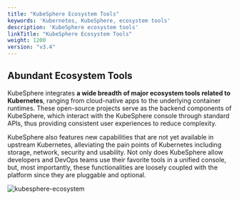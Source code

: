 ```yaml
---
title: "KubeSphere Ecosystem Tools"
keywords: 'Kubernetes, KubeSphere, ecosystem tools'
description: 'KubeSphere ecosystem tools'
linkTitle: "KubeSphere Ecosystem Tools"
weight: 1200
version: "v3.4"
---
```


## Abundant Ecosystem Tools

KubeSphere integrates **a wide breadth of major ecosystem tools related to Kubernetes**, ranging from cloud-native apps to the underlying container runtimes. These open-source projects serve as the backend components of KubeSphere, which interact with the KubeSphere console through standard APIs, thus providing consistent user experiences to reduce complexity.

KubeSphere also features new capabilities that are not yet available in upstream Kubernetes, alleviating the pain points of Kubernetes including storage, network, security and usability. Not only does KubeSphere allow developers and DevOps teams use their favorite tools in a unified console, but, most importantly, these functionalities are loosely coupled with the platform since they are pluggable and optional.

![kubesphere-ecosystem](/images/docs/v3.x/introduction/kubesphere-ecosystem/kubesphere-ecosystem.png)